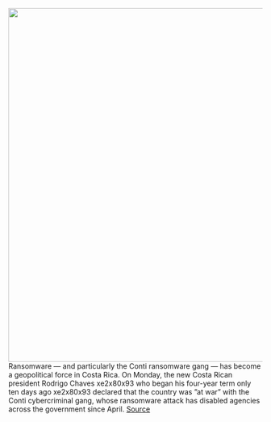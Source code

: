 <img src='https://cdn.vox-cdn.com/thumbor/60bJr4AuRTosSxxKsn_6QBoARrw=/0x0:2040x1360/1200x800/filters:focal(857x517:1183x843)/cdn.vox-cdn.com/uploads/chorus_image/image/70885207/acastro_170621_1777_0004_fin.0.jpg' width='700px' /><br/>
Ransomware — and particularly the Conti ransomware gang — has become a geopolitical force in Costa Rica. On Monday, the new Costa Rican president Rodrigo Chaves xe2x80x93 who began his four-year term only ten days ago xe2x80x93 declared that the country was ”at war” with the Conti cybercriminal gang, whose ransomware attack has disabled agencies across the government since April.
<a href='https://www.theverge.com/2022/5/18/23125958/costa-rica-president-says-country-at-war-conti-ransomware-cybercrime'> Source <a/>